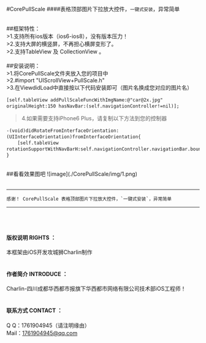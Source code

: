 #CorePullScale
####表格顶部图片下拉放大控件，`一键式安装`，异常简单


<br />
##框架特性：<br />
>1.支持所有ios版本（ios6-ios8），没有版本压力！<br />
>2.支持大屏的横竖屏，不再担心横屏变形了。<br />
>2.支持TableView 及 CollectionView 。<br />

<br />
##安装说明：<br />
>1.将CorePullScale文件夹放入您的项目中<br />
>2.#import "UIScrollView+PullScale.h"<br />
>3.在ViewdidLoad中直接按以下代码安装即可（图片名换成您对应的图片名）<br />

    [self.tableView addPullScaleFuncWithImgName:@"car@2x.jpg" originalHeight:150 hasNavBar:(self.navigationController!=nil)];
  
>4.如果需要支持iPhone6 Plus，请复制以下方法到您的控制器<br />

    -(void)didRotateFromInterfaceOrientation:(UIInterfaceOrientation)fromInterfaceOrientation{
        [self.tableView rotationSupportWithNavBarH:self.navigationController.navigationBar.bounds.size.height];
    }

<br />
##看看效果图吧
![image](./CorePullScale/img/1.png)
<br /><br />


-----
    感谢！ CorePullScale 表格顶部图片下拉放大控件，`一键式安装`，异常简单
-----



<br /><br />
#### 版权说明 RIGHTS ：<br />
本框架由iOS开发攻城狮Charlin制作<br /><br />
#### 作者简介 INTRODUCE ：<br />
Charlin-四川成都华西都市报旗下华西都市网络有限公司技术部iOS工程师！
<br /><br />
#### 联系方式 CONTACT ：<br />
Q    Q：1761904945（请注明缘由）<br />
Mail：1761904945@qq.com
<br />

